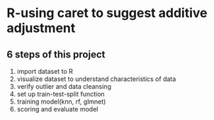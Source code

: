 # R-using caret to suggest additive adjustment
## 6 steps of this project
1) import dataset to R 
2) visualize dataset to understand characteristics of data
3) verify outlier and data cleansing
4) set up train-test-split function
5) training model(knn, rf, glmnet)
6) scoring and evaluate model
